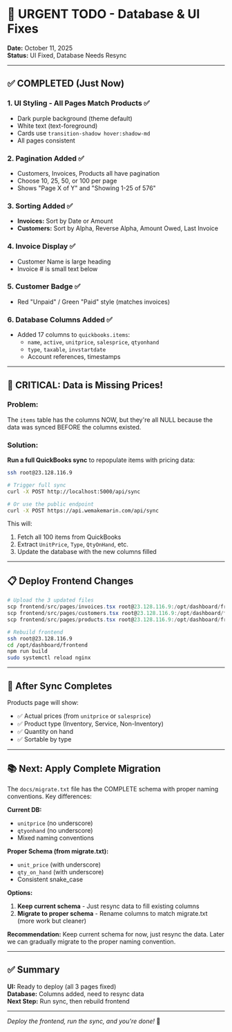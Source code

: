 # 🚨 URGENT TODO - Database & UI Fixes

**Date:** October 11, 2025  
**Status:** UI Fixed, Database Needs Resync

---

## ✅ COMPLETED (Just Now)

### **1. UI Styling - All Pages Match Products** ✅
- Dark purple background (theme default)
- White text (text-foreground)
- Cards use `transition-shadow hover:shadow-md`
- All pages consistent

### **2. Pagination Added** ✅
- Customers, Invoices, Products all have pagination
- Choose 10, 25, 50, or 100 per page
- Shows "Page X of Y" and "Showing 1-25 of 576"

### **3. Sorting Added** ✅
- **Invoices:** Sort by Date or Amount
- **Customers:** Sort by Alpha, Reverse Alpha, Amount Owed, Last Invoice

### **4. Invoice Display** ✅
- Customer Name is large heading
- Invoice # is small text below

### **5. Customer Badge** ✅
- Red "Unpaid" / Green "Paid" style (matches invoices)

### **6. Database Columns Added** ✅
- Added 17 columns to `quickbooks.items`:
  - `name`, `active`, `unitprice`, `salesprice`, `qtyonhand`
  - `type`, `taxable`, `invstartdate`
  - Account references, timestamps

---

## 🚨 CRITICAL: Data is Missing Prices!

### **Problem:**
The `items` table has the columns NOW, but they're all NULL because the data was synced BEFORE the columns existed.

### **Solution:**
**Run a full QuickBooks sync** to repopulate items with pricing data:

```bash
ssh root@23.128.116.9

# Trigger full sync
curl -X POST http://localhost:5000/api/sync

# Or use the public endpoint
curl -X POST https://api.wemakemarin.com/api/sync
```

This will:
1. Fetch all 100 items from QuickBooks
2. Extract `UnitPrice`, `Type`, `QtyOnHand`, etc.
3. Update the database with the new columns filled

---

## 📋 Deploy Frontend Changes

```powershell
# Upload the 3 updated files
scp frontend/src/pages/invoices.tsx root@23.128.116.9:/opt/dashboard/frontend/src/pages/
scp frontend/src/pages/customers.tsx root@23.128.116.9:/opt/dashboard/frontend/src/pages/
scp frontend/src/pages/products.tsx root@23.128.116.9:/opt/dashboard/frontend/src/pages/
```

```bash
# Rebuild frontend
ssh root@23.128.116.9
cd /opt/dashboard/frontend
npm run build
sudo systemctl reload nginx
```

---

## 🎯 After Sync Completes

Products page will show:
- ✅ Actual prices (from `unitprice` or `salesprice`)
- ✅ Product type (Inventory, Service, Non-Inventory)
- ✅ Quantity on hand
- ✅ Sortable by type

---

## 📚 Next: Apply Complete Migration

The `docs/migrate.txt` file has the COMPLETE schema with proper naming conventions. Key differences:

**Current DB:**
- `unitprice` (no underscore)
- `qtyonhand` (no underscore)  
- Mixed naming conventions

**Proper Schema (from migrate.txt):**
- `unit_price` (with underscore)
- `qty_on_hand` (with underscore)
- Consistent snake_case

**Options:**
1. **Keep current schema** - Just resync data to fill existing columns
2. **Migrate to proper schema** - Rename columns to match migrate.txt (more work but cleaner)

**Recommendation:** Keep current schema for now, just resync the data. Later we can gradually migrate to the proper naming convention.

---

## ✅ Summary

**UI:** Ready to deploy (all 3 pages fixed)  
**Database:** Columns added, need to resync data  
**Next Step:** Run sync, then rebuild frontend

---

*Deploy the frontend, run the sync, and you're done!* 🚀
